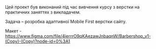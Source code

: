 Цей проект був виконаний під час вивчення курсу з верстки на практичних заняттях з викладачем.

Задача – розробка адаптивної Mobile First верстки сайту.

Макет - https://www.figma.com/file/4ierrrO9qKAezawJnbaqnW/Barbershop_v1-(Copy)-(Copy)?node-id=0%3A1
